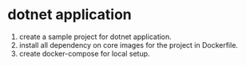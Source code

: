 
# dotnet application

1) create a sample project for dotnet application.
2) install all dependency on core images for the project in Dockerfile.
3) create docker-compose for local setup.

 
